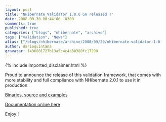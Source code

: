 ```yaml
---
layout: post
title: "NHibernate Validator 1.0.0 GA released !"
date: 2008-09-30 00:44:00 -0300
comments: true
published: true
categories: ["blogs", "nhibernate", "archive"]
tags: ["validation", "News"]
alias: ["/blogs/nhibernate/archive/2008/09/29/nhibernate-validator-1-0-0-ga-released.aspx"]
author: darioquintana
gravatar: f436801727b13a5c4c4a38380fc17290
---
```

{% include imported_disclaimer.html %}
<p>Proud to announce the release of this validation framework, that comes with more stability and full compliance with NHibernate 2.0.1 to use it in production.</p>
<p><a href="http://sourceforge.net/project/showfiles.php?group_id=216446&amp;package_id=275108">Binaries, source and examples</a></p>
<p><a href="/wikis/validator10/default.aspx">Documentation online here</a></p>
<p>Enjoy !</p>
